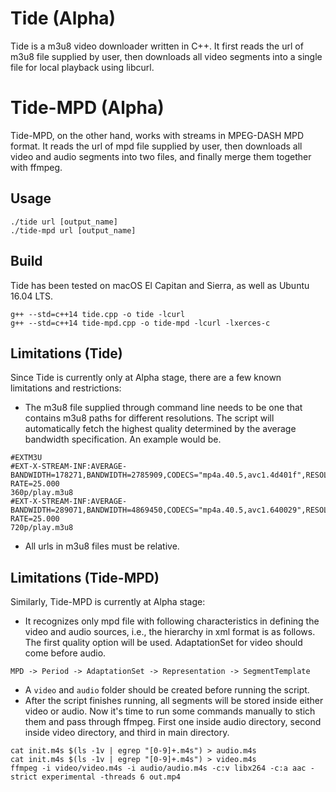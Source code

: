 # Tide (Alpha)
Tide is a m3u8 video downloader written in C++. It first reads the url of m3u8 file supplied by user, then downloads all video segments into a single file for local playback using libcurl.

# Tide-MPD (Alpha)
Tide-MPD, on the other hand, works with streams in MPEG-DASH MPD format. It reads the url of mpd file supplied by user, then downloads all video and audio segments into two files, and finally merge them together with ffmpeg.

## Usage
```
./tide url [output_name]
./tide-mpd url [output_name]
```

## Build
Tide has been tested on macOS El Capitan and Sierra, as well as Ubuntu 16.04 LTS.
```
g++ --std=c++14 tide.cpp -o tide -lcurl
g++ --std=c++14 tide-mpd.cpp -o tide-mpd -lcurl -lxerces-c
```

## Limitations (Tide)
Since Tide is currently only at Alpha stage, there are a few known limitations and restrictions:
- The m3u8 file supplied through command line needs to be one that contains m3u8 paths for different resolutions. The script will automatically fetch the highest quality determined by the average bandwidth specification. An example would be.
```
#EXTM3U
#EXT-X-STREAM-INF:AVERAGE-BANDWIDTH=178271,BANDWIDTH=2785909,CODECS="mp4a.40.5,avc1.4d401f",RESOLUTION=640x360,FRAME-RATE=25.000
360p/play.m3u8
#EXT-X-STREAM-INF:AVERAGE-BANDWIDTH=289071,BANDWIDTH=4869450,CODECS="mp4a.40.5,avc1.640029",RESOLUTION=1280x720,FRAME-RATE=25.000
720p/play.m3u8
```
- All urls in m3u8 files must be relative.

## Limitations (Tide-MPD)
Similarly, Tide-MPD is currently at Alpha stage:
- It recognizes only mpd file with following characteristics in defining the video and audio sources, i.e., the hierarchy in xml format is as follows. The first quality option will be used. AdaptationSet for video should come before audio.
```
MPD -> Period -> AdaptationSet -> Representation -> SegmentTemplate
```
- A `video` and `audio` folder should be created before running the script.
- After the script finishes running, all segments will be stored inside either video or audio. Now it's time to run some commands manually to stich them and pass through ffmpeg. First one inside audio directory, second inside video directory, and third in main directory.
```
cat init.m4s $(ls -1v | egrep "[0-9]+.m4s") > audio.m4s
cat init.m4s $(ls -1v | egrep "[0-9]+.m4s") > video.m4s
ffmpeg -i video/video.m4s -i audio/audio.m4s -c:v libx264 -c:a aac -strict experimental -threads 6 out.mp4
```
